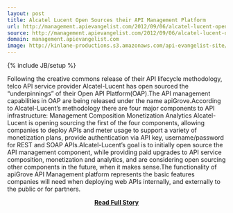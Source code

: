 ```yaml
---
layout: post
title: Alcatel Lucent Open Sources their API Management Platform
url: http://management.apievangelist.com/2012/09/06/alcatel-lucent-open-sources-their-api-management-platform/
source: http://management.apievangelist.com/2012/09/06/alcatel-lucent-open-sources-their-api-management-platform/
domain: management.apievangelist.com
image: http://kinlane-productions.s3.amazonaws.com/api-evangelist-site/blog/apigrove-logo.png
---
```

{% include JB/setup %}<p>Following the creative commons release of their API lifecycle methodology, telco API service provider Alcatel-Lucent has open sourced the “underpinnings” of their Open API Platform(OAP).The API management capabilities in OAP are being released under the name apiGrove.According to Alcatel-Lucent’s methodology there are four major components to API infrastructure: Management Composition Monetization Analytics Alcatel-Lucent is opening sourcing the first of the four components, allowing companies to deploy APIs and meter usage to support a variety of monetization plans, provide authentication via API key, username/password for REST and SOAP APIs.Alcatel-Lucent’s goal is to initially open source the API management component, while providing paid upgrades to API service composition, monetization and analytics, and are considering open sourcing other components in the future, when it makes sense.The functionality of apiGrove API Management platform represents the basic features companies will need when deploying web APIs internally, and externally to the public or for partners.</p>
<center><p><a href="http://management.apievangelist.com/2012/09/06/alcatel-lucent-open-sources-their-api-management-platform/" style='padding:25px; font-sze:18px; font-weight: bold;'>Read Full Story</a></p></center>
